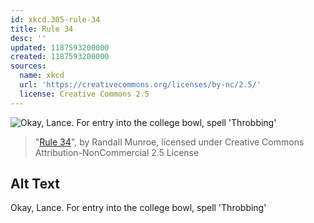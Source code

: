 ```yaml
---
id: xkcd.305-rule-34
title: Rule 34
desc: ''
updated: 1187593200000
created: 1187593200000
sources:
  name: xkcd
  url: 'https://creativecommons.org/licenses/by-nc/2.5/'
  license: Creative Commons 2.5
---
```

![Okay, Lance.  For entry into the college bowl, spell 'Throbbing'](https://imgs.xkcd.com/comics/rule_34.png)
> "[Rule 34](https://xkcd.com/305/)", by Randall Munroe, licensed under Creative Commons Attribution-NonCommercial 2.5 License

## Alt Text
Okay, Lance.  For entry into the college bowl, spell 'Throbbing'
